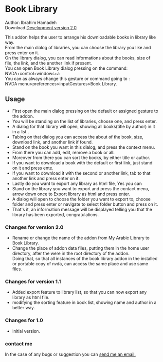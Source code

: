 # Book Library #

Author: Ibrahim Hamadeh  
Download [Development version 2.0](https://github.com/ibrahim-s/myLibrary/releases/download/v2.0-dev/myArabicLibrary-2.0-dev.nvda-addon)  

This addon helps the user to arrange his downloadable books in library like way.  
From the main dialog of libraries, you can choose the library you like and press enter on it.  
On the library dialog, you can read informations about the books, size of file, the link, and the another link if present.  
You can open Book Library dialog pressing on the command: NVDA+control+windows+a  
You can as always change this gesture or command going to :  
NVDA menu>preferences>inputGestures>Book Library.  

## Usage ##

*	First open the main dialog pressing on the default or assigned gesture to the addon.  
*	You will be standing on the list of libraries, choose one, and press enter.  
*	A dialog for that library will open, showing all books(title by author) in it in a list .  
*	Tabing on that dialog you can access the about of the book, size, download link, and another link if found.  
*	Stand on the book you want in this dialog, and press the context menu.  
*	From there you can add, edit, remove a book or all.  
*	Moreover from there you can sort the books, by either title or author.  
*	If you want to download a book with the default or first link, just stand on it and press ente.  
*	If you want to download it with the second or another link, tab to that another link and press enter on it.  
*	Lastly do you want to export any library as html file, Yes you can  
*	Stand on the library you want to export and press the contact menu, arrow down once to Export library as html and press enter.  
*	A dialog will open to choose the folder you want to export to, choose folder and press enter or navigate to select folder button and press on it.  
*	That's it, an information message will be displayed telling you that the library has been exported, congratulations.  

### Changes for version 2.0 ###

*	Rename or change the name of the addon from My Arabic Library to Book Library.  
*	Change the place of addon data files, putting them in the home user directory, after the were in the root directory of the addon.  
Doing that, so that all instances of the book library addon in the installed or portable copy of nvda, can access the same place and use same files.  

### Changes for version 1.1 ###

*	Added export feature to library list, so that you can now export any library as html file.  
*	modifying the sorting feature in book list, showing name and author in a better way.  

### Changes for 1.0 ###

*	Initial version.

### contact me ###

In the case of any bugs or suggestion you can [send me an email.](mailto:ibra.hamadeh@hotmail.com)
